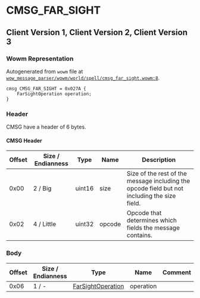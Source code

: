 # CMSG_FAR_SIGHT

## Client Version 1, Client Version 2, Client Version 3

### Wowm Representation

Autogenerated from `wowm` file at [`wow_message_parser/wowm/world/spell/cmsg_far_sight.wowm:8`](https://github.com/gtker/wow_messages/tree/main/wow_message_parser/wowm/world/spell/cmsg_far_sight.wowm#L8).
```rust,ignore
cmsg CMSG_FAR_SIGHT = 0x027A {
    FarSightOperation operation;
}
```
### Header

CMSG have a header of 6 bytes.

#### CMSG Header

| Offset | Size / Endianness | Type   | Name   | Description |
| ------ | ----------------- | ------ | ------ | ----------- |
| 0x00   | 2 / Big           | uint16 | size   | Size of the rest of the message including the opcode field but not including the size field.|
| 0x02   | 4 / Little        | uint32 | opcode | Opcode that determines which fields the message contains.|

### Body

| Offset | Size / Endianness | Type | Name | Comment |
| ------ | ----------------- | ---- | ---- | ------- |
| 0x06 | 1 / - | [FarSightOperation](farsightoperation.md) | operation |  |

